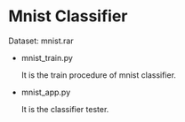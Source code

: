 # Mnist Classifier

Dataset: mnist.rar

- mnist_train.py

  It is the train procedure of mnist classifier.

- mnist_app.py

  It is the classifier tester.
